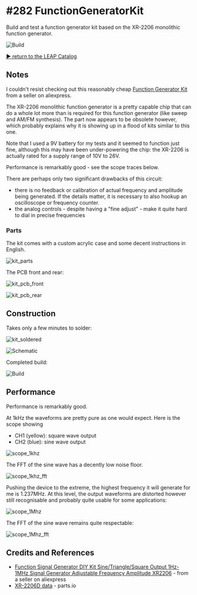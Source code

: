 # #282 FunctionGeneratorKit

Build and test a function generator kit based on the XR-2206 monolithic function generator.

![Build](./assets/FunctionGeneratorKit_build.jpg?raw=true)

[:arrow_forward: return to the LEAP Catalog](http://leap.tardate.com)

## Notes

I couldn't resist checking out this reasonably cheap [Function Generator Kit](https://www.aliexpress.com/item/Function-Signal-Generator-DIY-Kit-Sine-Triangle-Square-Output-1Hz-1MHz-Signal-Generator-Adjustable-Frequency-Amplitude/32733774803.html) from a seller on aliexpress.

The XR-2206 monolithic function generator is a pretty capable chip that can do a whole lot more than is required for this function generator (like sweep and AM/FM synthesis). The part now appears to be obsolete however, which probably explains why it is showing up
in a flood of kits similar to this one.

Note that I used a 9V battery for my tests and it seemed to function just fine, although this may have been under-powering the chip:
the XR-2206 is actually rated for a supply range of 10V to 26V.

Performance is remarkably good - see the scope traces below.

There are perhaps only two significant drawbacks of this circuit:

* there is no feedback or calibration of actual frequency and amplitude being generated. If the details matter, it is necessary to also hookup an oscilloscope or frequency counter.
* the analog controls - despite having a "fine adjust" - make it quite hard to dial in precise frequencies

### Parts

The kit comes with a custom acrylic case and some decent instructions in English.

![kit_parts](./assets/kit_parts.jpg?raw=true)

The PCB front and rear:

![kit_pcb_front](./assets/kit_pcb_front.jpg?raw=true)

![kit_pcb_rear](./assets/kit_pcb_rear.jpg?raw=true)

## Construction

Takes only a few minutes to solder:

![kit_soldered](./assets/kit_soldered.jpg?raw=true)

![Schematic](./assets/FunctionGeneratorKit_schematic.jpg?raw=true)

Completed build:

![Build](./assets/FunctionGeneratorKit_build.jpg?raw=true)

## Performance

Performance is remarkably good.

At 1kHz the waveforms are pretty pure as one would expect. Here is the scope showing

* CH1 (yellow): square wave output
* CH2 (blue): sine wave output

![scope_1khz](./assets/scope_1khz.gif?raw=true)

The FFT of the sine wave has a decently low noise floor.

![scope_1khz_fft](./assets/scope_1khz_fft.gif?raw=true)


Pushing the device to the extreme, the highest frequency it will generate for me is 1.237MHz.
At this level, the output waveforms are distorted however still recognisable and probably quite usable for some applications:

![scope_1Mhz](./assets/scope_1Mhz.gif?raw=true)

The FFT of the sine wave remains quite respectable:

![scope_1Mhz_fft](./assets/scope_1Mhz_fft.gif?raw=true)


## Credits and References
* [Function Signal Generator DIY Kit Sine/Triangle/Square Output 1Hz-1MHz Signal Generator Adjustable Frequency Amplitude XR2206](https://www.aliexpress.com/item/Function-Signal-Generator-DIY-Kit-Sine-Triangle-Square-Output-1Hz-1MHz-Signal-Generator-Adjustable-Frequency-Amplitude/32733774803.html) - from a seller on aliexpress
* [XR-2206D data](http://parts.io/detail/8975104/XR-2206D) - parts.io
